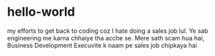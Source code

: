 # hello-world
my efforts to get back to coding coz I hate doing a sales job lul.
Ye sab engineering me karna chhaiye tha acche se.
Mere sath scam hua hai, Business Development Execuvite k naam pe sales job chipkaya hai
